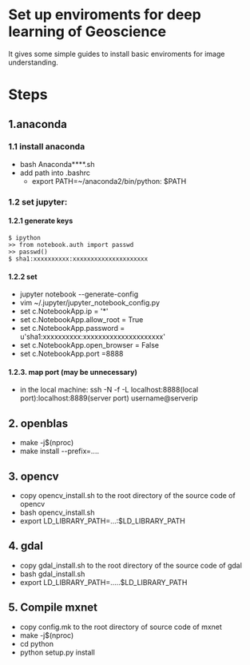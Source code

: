 # Set up enviroments for deep learning of Geoscience

It gives some simple guides to install basic enviroments for image understanding.

# Steps

## 1.anaconda

###  1.1 install anaconda
- bash Anaconda\*\*\*\*.sh
- add path into .bashrc
  - export PATH=~/anaconda2/bin/python: $PATH
  
### 1.2 set jupyter:  

#### 1.2.1 generate keys
```angular2html
$ ipython
>> from notebook.auth import passwd
>> passwd() 
$ sha1:xxxxxxxxxx:xxxxxxxxxxxxxxxxxxxxx
```

#### 1.2.2 set
 - jupyter notebook --generate-config 
 - vim ~/.jupyter/jupyter_notebook_config.py
 - set c.NotebookApp.ip = '*'
 - set c.NotebookApp.allow_root = True
 - set c.NotebookApp.password = u'sha1:xxxxxxxxxx:xxxxxxxxxxxxxxxxxxxxx' 
 - set c.NotebookApp.open_browser = False
 - set c.NotebookApp.port =8888
 
#### 1.2.3. map port (may be unnecessary)
 - in the local machine: ssh -N -f -L localhost:8888(local port):localhost:8889(server port) username@serverip

## 2. openblas
 - make -j\$(nproc)
 - make install --prefix=....
 
## 3. opencv
 - copy opencv_install.sh to the root directory of the source code of opencv
 - bash opencv_install.sh
 - export LD_LIBRARY_PATH=...:$LD_LIBRARY_PATH
 
## 4. gdal
 - copy gdal_install.sh to the root directory of the source code of gdal
 - bash gdal_install.sh
 - export LD_LIBRARY_PATH=.....\$LD_LIBRARY_PATH

## 5. Compile mxnet
 - copy config.mk to the root directory of source code of mxnet
 - make -j\$(nproc)
 - cd python
 - python setup.py install